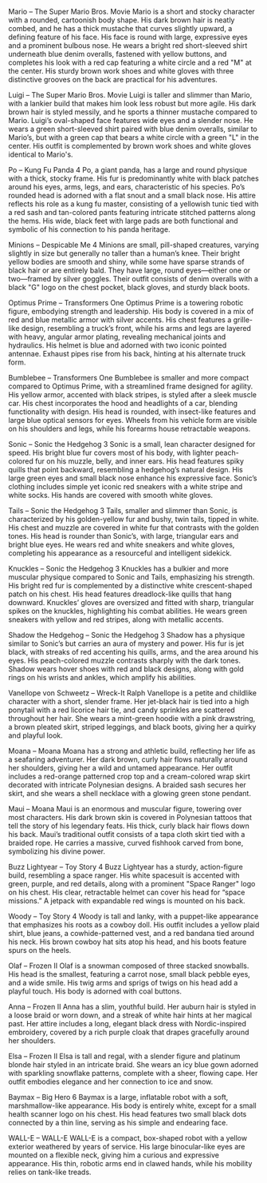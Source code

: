 Mario – The Super Mario Bros. Movie
Mario is a short and stocky character with a rounded, cartoonish body shape. His dark brown hair is neatly combed, and he has a thick mustache that curves slightly upward, a defining feature of his face. His face is round with large, expressive eyes and a prominent bulbous nose. He wears a bright red short-sleeved shirt underneath blue denim overalls, fastened with yellow buttons, and completes his look with a red cap featuring a white circle and a red "M" at the center. His sturdy brown work shoes and white gloves with three distinctive grooves on the back are practical for his adventures.

Luigi – The Super Mario Bros. Movie
Luigi is taller and slimmer than Mario, with a lankier build that makes him look less robust but more agile. His dark brown hair is styled messily, and he sports a thinner mustache compared to Mario. Luigi’s oval-shaped face features wide eyes and a slender nose. He wears a green short-sleeved shirt paired with blue denim overalls, similar to Mario’s, but with a green cap that bears a white circle with a green "L" in the center. His outfit is complemented by brown work shoes and white gloves identical to Mario's.

Po – Kung Fu Panda 4
Po, a giant panda, has a large and round physique with a thick, stocky frame. His fur is predominantly white with black patches around his eyes, arms, legs, and ears, characteristic of his species. Po’s rounded head is adorned with a flat snout and a small black nose. His attire reflects his role as a kung fu master, consisting of a yellowish tunic tied with a red sash and tan-colored pants featuring intricate stitched patterns along the hems. His wide, black feet with large pads are both functional and symbolic of his connection to his panda heritage.

Minions – Despicable Me 4
Minions are small, pill-shaped creatures, varying slightly in size but generally no taller than a human’s knee. Their bright yellow bodies are smooth and shiny, while some have sparse strands of black hair or are entirely bald. They have large, round eyes—either one or two—framed by silver goggles. Their outfit consists of denim overalls with a black "G" logo on the chest pocket, black gloves, and sturdy black boots.

Optimus Prime – Transformers One
Optimus Prime is a towering robotic figure, embodying strength and leadership. His body is covered in a mix of red and blue metallic armor with silver accents. His chest features a grille-like design, resembling a truck’s front, while his arms and legs are layered with heavy, angular armor plating, revealing mechanical joints and hydraulics. His helmet is blue and adorned with two iconic pointed antennae. Exhaust pipes rise from his back, hinting at his alternate truck form.

Bumblebee – Transformers One
Bumblebee is smaller and more compact compared to Optimus Prime, with a streamlined frame designed for agility. His yellow armor, accented with black stripes, is styled after a sleek muscle car. His chest incorporates the hood and headlights of a car, blending functionality with design. His head is rounded, with insect-like features and large blue optical sensors for eyes. Wheels from his vehicle form are visible on his shoulders and legs, while his forearms house retractable weapons.

Sonic – Sonic the Hedgehog 3
Sonic is a small, lean character designed for speed. His bright blue fur covers most of his body, with lighter peach-colored fur on his muzzle, belly, and inner ears. His head features spiky quills that point backward, resembling a hedgehog’s natural design. His large green eyes and small black nose enhance his expressive face. Sonic’s clothing includes simple yet iconic red sneakers with a white stripe and white socks. His hands are covered with smooth white gloves.

Tails – Sonic the Hedgehog 3
Tails, smaller and slimmer than Sonic, is characterized by his golden-yellow fur and bushy, twin tails, tipped in white. His chest and muzzle are covered in white fur that contrasts with the golden tones. His head is rounder than Sonic’s, with large, triangular ears and bright blue eyes. He wears red and white sneakers and white gloves, completing his appearance as a resourceful and intelligent sidekick.

Knuckles – Sonic the Hedgehog 3
Knuckles has a bulkier and more muscular physique compared to Sonic and Tails, emphasizing his strength. His bright red fur is complemented by a distinctive white crescent-shaped patch on his chest. His head features dreadlock-like quills that hang downward. Knuckles’ gloves are oversized and fitted with sharp, triangular spikes on the knuckles, highlighting his combat abilities. He wears green sneakers with yellow and red stripes, along with metallic accents.

Shadow the Hedgehog – Sonic the Hedgehog 3
Shadow has a physique similar to Sonic’s but carries an aura of mystery and power. His fur is jet black, with streaks of red accenting his quills, arms, and the area around his eyes. His peach-colored muzzle contrasts sharply with the dark tones. Shadow wears hover shoes with red and black designs, along with gold rings on his wrists and ankles, which amplify his abilities.

Vanellope von Schweetz – Wreck-It Ralph
Vanellope is a petite and childlike character with a short, slender frame. Her jet-black hair is tied into a high ponytail with a red licorice hair tie, and candy sprinkles are scattered throughout her hair. She wears a mint-green hoodie with a pink drawstring, a brown pleated skirt, striped leggings, and black boots, giving her a quirky and playful look.

Moana – Moana
Moana has a strong and athletic build, reflecting her life as a seafaring adventurer. Her dark brown, curly hair flows naturally around her shoulders, giving her a wild and untamed appearance. Her outfit includes a red-orange patterned crop top and a cream-colored wrap skirt decorated with intricate Polynesian designs. A braided sash secures her skirt, and she wears a shell necklace with a glowing green stone pendant.

Maui – Moana
Maui is an enormous and muscular figure, towering over most characters. His dark brown skin is covered in Polynesian tattoos that tell the story of his legendary feats. His thick, curly black hair flows down his back. Maui’s traditional outfit consists of a tapa cloth skirt tied with a braided rope. He carries a massive, curved fishhook carved from bone, symbolizing his divine power.

Buzz Lightyear – Toy Story 4
Buzz Lightyear has a sturdy, action-figure build, resembling a space ranger. His white spacesuit is accented with green, purple, and red details, along with a prominent "Space Ranger" logo on his chest. His clear, retractable helmet can cover his head for “space missions.” A jetpack with expandable red wings is mounted on his back.

Woody – Toy Story 4
Woody is tall and lanky, with a puppet-like appearance that emphasizes his roots as a cowboy doll. His outfit includes a yellow plaid shirt, blue jeans, a cowhide-patterned vest, and a red bandana tied around his neck. His brown cowboy hat sits atop his head, and his boots feature spurs on the heels.

Olaf – Frozen II
Olaf is a snowman composed of three stacked snowballs. His head is the smallest, featuring a carrot nose, small black pebble eyes, and a wide smile. His twig arms and sprigs of twigs on his head add a playful touch. His body is adorned with coal buttons.

Anna – Frozen II
Anna has a slim, youthful build. Her auburn hair is styled in a loose braid or worn down, and a streak of white hair hints at her magical past. Her attire includes a long, elegant black dress with Nordic-inspired embroidery, covered by a rich purple cloak that drapes gracefully around her shoulders.

Elsa – Frozen II
Elsa is tall and regal, with a slender figure and platinum blonde hair styled in an intricate braid. She wears an icy blue gown adorned with sparkling snowflake patterns, complete with a sheer, flowing cape. Her outfit embodies elegance and her connection to ice and snow.

Baymax – Big Hero 6
Baymax is a large, inflatable robot with a soft, marshmallow-like appearance. His body is entirely white, except for a small health scanner logo on his chest. His head features two small black dots connected by a thin line, serving as his simple and endearing face.

WALL-E – WALL-E
WALL-E is a compact, box-shaped robot with a yellow exterior weathered by years of service. His large binocular-like eyes are mounted on a flexible neck, giving him a curious and expressive appearance. His thin, robotic arms end in clawed hands, while his mobility relies on tank-like treads.